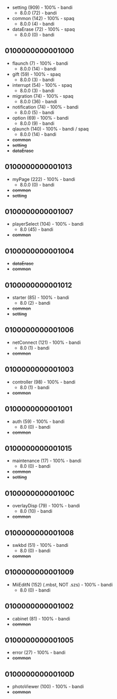 * setting (909) - 100% - bandi
  * 8.0.0 (72) - bandi
* common (142) - 100% - spaq
  * 8.0.0 (4) - bandi
* dataErase (72) - 100% - spaq
  * 8.0.0 (0) - bandi

## 0100000000001000

* flaunch (7) - 100% - bandi
  * 8.0.0 (14) - bandi
* gift (59) - 100% - spaq
  * 8.0.0 (3) - bandi
* interrupt (54) - 100% - spaq
  * 8.0.0 (3) - bandi
* migration (74) - 100% - spaq
  * 8.0.0 (36) - bandi
* notification (74) - 100% - bandi
  * 8.0.0 (5) - bandi
* option (69) - 100% - bandi
  * 8.0.0 (9) - bandi
* qlaunch (140) - 100% - bandi / spaq
  * 8.0.0 (14) - bandi
* ~~common~~
* ~~setting~~
* ~~dataErase~~

## 0100000000001013

* myPage (222) - 100% - bandi
  * 8.0.0 (0) - bandi
* ~~common~~
* ~~setting~~

## 0100000000001007

* playerSelect (104) - 100% - bandi
  * 8.0 (45) - bandi
* ~~common~~

## 0100000000001004

* ~~dataErase~~
* ~~common~~

## 0100000000001012

* starter (85) - 100% - bandi
  * 8.0 (2) - bandi
* ~~common~~
* ~~setting~~

## 0100000000001006

* netConnect (121) - 100% - bandi
  * 8.0 (1) - bandi
* ~~common~~

## 0100000000001003

* controller (98) - 100% - bandi
  * 8.0 (1) - bandi
* ~~common~~

## 0100000000001001

* auth (59) - 100% - bandi
  * 8.0 (0) - bandi
* ~~common~~

## 0100000000001015

* maintenance (17) - 100% - bandi
  * 8.0 (0) - bandi
* ~~common~~
* ~~setting~~

## 010000000000100C

* overlayDisp (79) - 100% - bandi
  * 8.0 (10) - bandi
* ~~common~~

## 0100000000001008

* swkbd (51) - 100% - bandi
  * 8.0 (0) - bandi
* ~~common~~

## 0100000000001009

* MiiEditN (152) (.mbst, NOT .szs) - 100% - bandi 
  * 8.0 (0) - bandi

## 0100000000001002

* cabinet (81) - 100% - bandi
* ~~common~~

## 0100000000001005

* error (27) - 100% - bandi
* ~~common~~

## 010000000000100D

* photoViewer (100) - 100% - bandi
* ~~common~~

